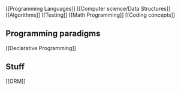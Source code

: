 [[Programming Languages]]
[[Computer science/Data Structures]]
[[Algorithms]]
[[Testing]]
[[Math Programming]]
[[Coding concepts]]
## Programming paradigms
[[Declarative Programming]]

## Stuff
[[ORM]]
